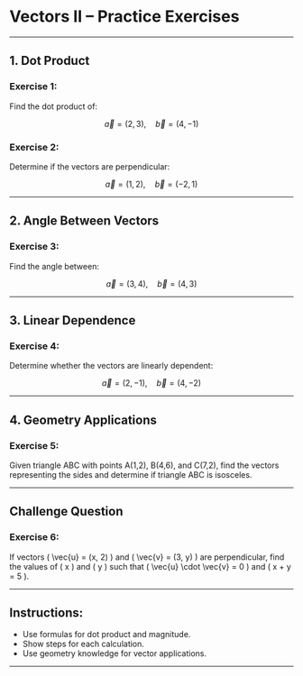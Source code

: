 
# Vectors II – Practice Exercises

---

## **1. Dot Product**

### Exercise 1:
Find the dot product of:

$$
\vec{a} = (2, 3), \quad \vec{b} = (4, -1)
$$

### Exercise 2:
Determine if the vectors are perpendicular:

$$
\vec{a} = (1, 2), \quad \vec{b} = (-2, 1)
$$

---

## **2. Angle Between Vectors**

### Exercise 3:
Find the angle between:

$$
\vec{a} = (3, 4), \quad \vec{b} = (4, 3)
$$

---

## **3. Linear Dependence**

### Exercise 4:
Determine whether the vectors are linearly dependent:

$$
\vec{a} = (2, -1), \quad \vec{b} = (4, -2)
$$

---

## **4. Geometry Applications**

### Exercise 5:
Given triangle ABC with points A(1,2), B(4,6), and C(7,2), find the vectors representing the sides and determine if triangle ABC is isosceles.

---

## Challenge Question

### Exercise 6:
If vectors \( \vec{u} = (x, 2) \) and \( \vec{v} = (3, y) \) are perpendicular, find the values of \( x \) and \( y \) such that \( \vec{u} \cdot \vec{v} = 0 \) and \( x + y = 5 \).

---

## Instructions:
- Use formulas for dot product and magnitude.
- Show steps for each calculation.
- Use geometry knowledge for vector applications.

---
